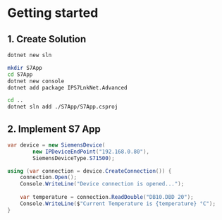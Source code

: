 # Getting started

## 1. Create Solution

```bash
dotnet new sln

mkdir S7App
cd S7App
dotnet new console
dotnet add package IPS7LnkNet.Advanced

cd ..
dotnet sln add ./S7App/S7App.csproj

```

## 2. Implement S7 App

```csharp
var device = new SiemensDevice(
        new IPDeviceEndPoint("192.168.0.80"),
        SiemensDeviceType.S71500);

using (var connection = device.CreateConnection()) {
    connection.Open();
    Console.WriteLine("Device connection is opened...");
    
    var temperature = connection.ReadDouble("DB10.DBD 20");
    Console.WriteLine($"Current Temperature is {temperature} °C");
}
```
